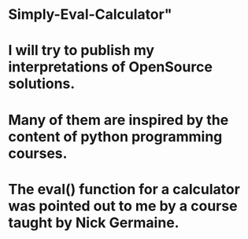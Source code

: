 # Simply-Eval-Calculator"
# I will try to publish my interpretations of OpenSource solutions. 
# Many of them are inspired by the content of python programming courses.
# The eval() function for a calculator was pointed out to me by a course taught by Nick Germaine.
